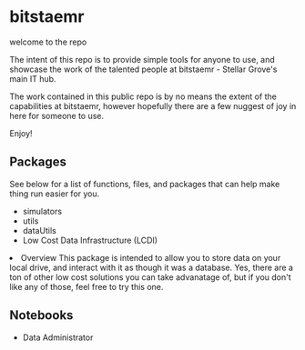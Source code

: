 # bitstaemr
welcome to the repo

The intent of this repo is to provide simple tools for anyone to use, and showcase the work of the talented people at bitstaemr - Stellar Grove's main IT hub.

The work contained in this public repo is by no means the extent of the capabilities at bitstaemr, however hopefully there are a few nuggest of joy in here for someone to use.

Enjoy!

## Packages
See below for a list of functions, files, and packages that can help make thing run easier for you.

* simulators
* utils
* dataUtils
* Low Cost Data Infrastructure (LCDI)
<li>Overview This package is intended to allow you to store data on your local drive, and interact with it as though it was a database. Yes, there are a ton of other low cost solutions you can take advanatage of, but if you don't like any of those, feel free to try this one. </li>


## Notebooks
* Data Administrator
